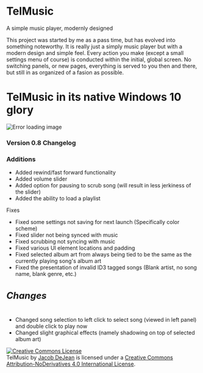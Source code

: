 # TelMusic
A simple music player, modernly designed

This project was started by me as a pass time, but has evolved into something noteworthy. It is really just a simply music
player but with a modern design and simple feel. Every action you make (except a small settings menu of course) is 
conducted within the initial, global screen. No switching panels, or new pages, everything is served to you then and there,
but still in as organized of a fasion as possible.

<h1>TelMusic in its native Windows 10 glory</h1>
<img src="http://puu.sh/jykN5/63e4b19f55.jpg" alt="Error loading image">

<h3> Version 0.8 Changelog</h3>
<h3>Additions</h3>
<ul>
<li>Added rewind/fast forward functionality</li>
<li>Added volume slider</li>
<li>Added option for pausing to scrub song (will result in less jerkiness of the slider)</li>
                        <li>Added the ability to load a playlist</li>
                    </ul <h4 class="changeHeader">Fixes</h4>
<ul>
<li>Fixed some settings not saving for next launch (Specifically color scheme)</li>
<li>Fixed slider not being synced with music</li>
<li>Fixed scrubbing not syncing with music</li>
<li>Fixed various UI element locations and padding</li>
<li>Fixed selected album art from always being tied to be the same as the currently playing song's album art</li>
<li>Fixed the presentation of invalid ID3 tagged songs (Blank artist, no song name, blank genre, etc.)</li>
</ul>
<h5 class="changeHeader">Changes</h1>
<ul>
    <li>Changed song selection to left click to select song (viewed in left panel) and double click to play now</li>
    <li>Changed slight graphical effects (namely shadowing on top of selected album art)</li>
</ul> 
<a rel="license" href="http://creativecommons.org/licenses/by-nd/4.0/"><img alt="Creative Commons License" style="border-width:0" src="https://i.creativecommons.org/l/by-nd/4.0/88x31.png" /></a>
<br /><span xmlns:dct="http://purl.org/dc/terms/" href="http://purl.org/dc/dcmitype/InteractiveResource" property="dct:title" rel="dct:type">TelMusic</span> by <a xmlns:cc="http://creativecommons.org/ns#" href="telpathstudios.blogspot.com" property="cc:attributionName" rel="cc:attributionURL">Jacob DeJean</a> is licensed under a <a rel="license" href="http://creativecommons.org/licenses/by-nd/4.0/">Creative Commons Attribution-NoDerivatives 4.0 International License</a>.
<style>
    .changeHeader {
        font-size: 24px
    }
    #header {
    background-color:black;
     color:white;
     text-align:left;
    padding:30px;
}
</style>
